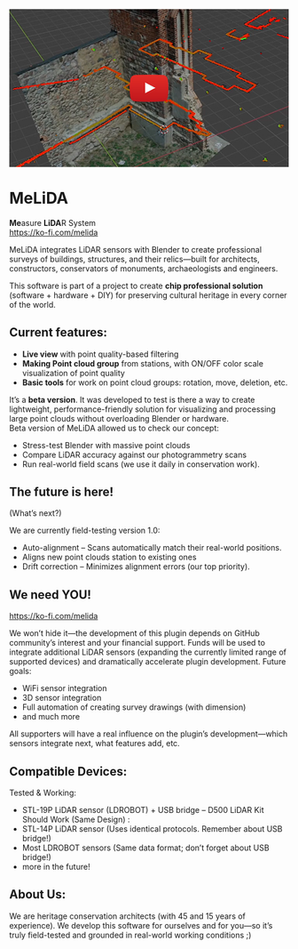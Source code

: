 <div align="center"><a href="https://www.youtube.com/watch?v=aPSywxEhXzM" target="_blank">
  <img src="https://github.com/MeLiDAsys/MeLiDA/blob/main/MeLiDA_movMin.jpg" alt="MeLiDA Sample movie" align="center" />
</a></div>

# **MeLiDA**
 **Me**asure **LiDA**R System\
 https://ko-fi.com/melida

MeLiDA integrates LiDAR sensors with Blender to create professional surveys of buildings, structures, and their relics—built for architects, constructors, conservators of monuments, archaeologists and engineers.

This software is part of a project to create **chip professional solution** (software + hardware + DIY) for preserving cultural heritage in every corner of the world.

## Current features:
- **Live view** with point quality-based filtering
- **Making Point cloud group** from stations, with ON/OFF color scale visualization of point quality
- **Basic tools** for work on point cloud groups: rotation, move, deletion, etc.

It’s a **beta version**. It was developed to test is there a way to create lightweight, performance-friendly solution for visualizing and processing large point clouds without overloading Blender or hardware.  
Beta version of MeLiDA allowed us to check our concept:
- Stress-test Blender with massive point clouds
- Compare LiDAR accuracy against our photogrammetry scans
- Run real-world field scans (we use it daily in conservation work).

## **The future is here!**
(What’s next?)

We are currently field-testing version 1.0:
- Auto-alignment – Scans automatically match their real-world positions.
- Aligns new point clouds station to existing ones
- Drift correction – Minimizes alignment errors (our top priority).

## We need YOU!
https://ko-fi.com/melida

We won’t hide it—the development of this plugin depends on GitHub community’s interest and your financial support. Funds will be used to integrate additional LiDAR sensors (expanding the currently limited range of supported devices) and dramatically accelerate plugin development. Future goals:
- WiFi sensor integration
- 3D sensor integration
- Full automation of creating survey drawings (with dimension)
- and much more

All supporters will have a real influence on the plugin’s development—which sensors integrate next, what features add, etc.

## Compatible Devices:
Tested & Working:
- STL-19P LiDAR sensor (LDROBOT) + USB bridge – D500 LiDAR Kit
Should Work (Same Design) :
- STL-14P LiDAR sensor (Uses identical protocols. Remember about USB bridge!)
- Most LDROBOT sensors (Same data format; don’t forget about USB bridge!)
- more in the future!

## About Us:
We are heritage conservation architects (with 45 and 15 years of experience). We develop this software for ourselves and for you—so it’s truly field-tested and grounded in real-world working conditions ;)
